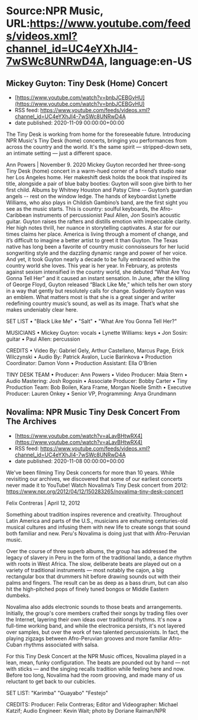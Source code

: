 # Source:NPR Music, URL:https://www.youtube.com/feeds/videos.xml?channel_id=UC4eYXhJI4-7wSWc8UNRwD4A, language:en-US

## Mickey Guyton: Tiny Desk (Home) Concert
 - [https://www.youtube.com/watch?v=bnbJCEBGvHU](https://www.youtube.com/watch?v=bnbJCEBGvHU)
 - RSS feed: https://www.youtube.com/feeds/videos.xml?channel_id=UC4eYXhJI4-7wSWc8UNRwD4A
 - date published: 2020-11-09 00:00:00+00:00

The Tiny Desk is working from home for the foreseeable future. Introducing NPR Music's Tiny Desk (home) concerts, bringing you performances from across the country and the world. It's the same spirit — stripped-down sets, an intimate setting — just a different space.

Ann Powers | November 9. 2020
Mickey Guyton recorded her three-song Tiny Desk (home) concert in a warm-hued corner of a friend’s studio near her Los Angeles home. Her makeshift desk holds the book that inspired its title, alongside a pair of blue baby booties: Guyton will soon give birth to her first child. Albums by Whitney Houston and Patsy Cline -- Guyton’s guardian angels -- rest on the window ledge. The hands of keyboardist Lynette Williams, who also plays in Childish Gambino’s band, are the first sight you see as the music starts. This is country: soulful keyboards, the Afro-Caribbean instruments of percussionist Paul Allen, Jon Sosin’s acoustic guitar. Guyton raises the rafters and distills emotion with impeccable clarity. Her high notes thrill, her nuance in storytelling captivates. A star for our times claims her place.
America is living through a moment of change, and it’s difficult to imagine a better artist to greet it than Guyton. The Texas native has long been a favorite of country music connoisseurs for her lucid songwriting style and the dazzling dynamic range and power of her voice. And yet, it took Guyton nearly a decade to be fully embraced within the country world she loves. This year is her year. In February, as protests against sexism intensified in the country world, she debuted “What Are You Gonna Tell Her” and it caused an instant sensation. In June, after the killing of George Floyd, Guyton released “Black Like Me,” which tells her own story in a way that gently but resolutely calls for change. Suddenly Guyton was an emblem. What matters most is that she is a great singer and writer redefining country music’s sound, as well as its image. That’s what she makes undeniably clear here.

SET LIST
• "Black Like Me"
• "Salt"
• "What Are You Gonna Tell Her?"

MUSICIANS
• Mickey Guyton: vocals
• Lynette Williams: keys
• Jon Sosin: guitar
• Paul Allen: percussion

CREDITS
• Video By: Gabriel Gely, Arthur Castellano, Marcus Page, Erick Wilczynski
• Audio By: Patrick Avalon, Lucie Barinkova
• Production Coordinator: Damon Vonn
• Production Assistant: Ella O'Brien

TINY DESK TEAM
• Producer: Ann Powers
• Video Producer: Maia Stern
• Audio Mastering: Josh Rogosin
• Associate Producer: Bobby Carter
• Tiny Production Team: Bob Boilen, Kara Frame, Morgan Noelle Smith
• Executive Producer: Lauren Onkey
• Senior VP, Programming: Anya Grundmann

## Novalima: NPR Music Tiny Desk Concert From The Archives
 - [https://www.youtube.com/watch?v=aLavBHtwRX4](https://www.youtube.com/watch?v=aLavBHtwRX4)
 - RSS feed: https://www.youtube.com/feeds/videos.xml?channel_id=UC4eYXhJI4-7wSWc8UNRwD4A
 - date published: 2020-11-08 00:00:00+00:00

We've been filming Tiny Desk concerts for more than 10 years. While revisiting our archives, we discovered that some of our earliest concerts never made it to YouTube! 
Watch Novalima’s Tiny Desk concert from 2012: https://www.npr.org/2012/04/12/150283265/novalima-tiny-desk-concert

Felix Contreras | April 12, 2012

Something about tradition inspires reverence and creativity. Throughout Latin America and parts of the U.S., musicians are exhuming centuries-old musical cultures and infusing them with new life to create songs that sound both familiar and new. Peru's Novalima is doing just that with Afro-Peruvian music.

Over the course of three superb albums, the group has addressed the legacy of slavery in Peru in the form of the traditional lando, a dance rhythm with roots in West Africa. The slow, deliberate beats are played out on a variety of traditional instruments — most notably the cajon, a big rectangular box that drummers hit before drawing sounds out with their palms and fingers. The result can be as deep as a bass drum, but can also hit the high-pitched pops of finely tuned bongos or Middle Eastern dumbeks.

Novalima also adds electronic sounds to those beats and arrangements. Initially, the group's core members crafted their songs by trading files over the Internet, layering their own ideas over traditional rhythms. It's now a full-time working band, and while the electronica persists, it's not layered over samples, but over the work of two talented percussionists. In fact, the playing zigzags between Afro-Peruvian grooves and more familiar Afro-Cuban rhythms associated with salsa.

For this Tiny Desk Concert at the NPR Music offices, Novalima played in a lean, mean, funky configuration. The beats are pounded out by hand — not with sticks — and the singing recalls tradition while feeling here and now. Before too long, Novalima had the room grooving, and made many of us reluctant to get back to our cubicles.

SET LIST:
"Karimba"
"Guayabo"
"Festejo"

CREDITS:
Producer: Felix Contreras; Editor and Videographer: Michael Katzif; Audio Engineer: Kevin Wait; photo by Doriane Raiman/NPR

